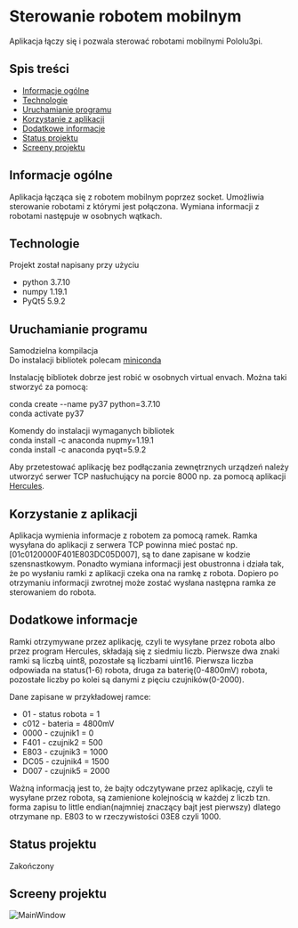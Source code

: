 


# Sterowanie robotem mobilnym
Aplikacja łączy się i pozwala sterować robotami mobilnymi Pololu3pi.

## Spis treści
- [Informacje ogólne](#informacje-ogólne)
- [Technologie](#technologie)
- [Uruchamianie programu](#uruchamianie-programu)
- [Korzystanie z aplikacji](#korzystanie-z-aplikacji)
- [Dodatkowe informacje](#dodatkowe-informacje)
- [Status projektu](#status-projektu)
- [Screeny projektu](#screeny-projektu)

## Informacje ogólne
Aplikacja łącząca się z robotem mobilnym poprzez socket. Umożliwia sterowanie robotami z którymi jest połączona. Wymiana informacji z robotami następuje w osobnych wątkach.

## Technologie
Projekt został napisany przy użyciu
- python 3.7.10
- numpy 1.19.1
- PyQt5 5.9.2

## Uruchamianie programu
Samodzielna kompilacja  
Do instalacji bibliotek polecam [miniconda](https://docs.conda.io/en/latest/miniconda.html)  

Instalację bibliotek dobrze jest robić w osobnych virtual envach. Można taki stworzyć za pomocą:  

conda create --name py37 python=3.7.10  
conda activate py37  

Komendy do instalacji wymaganych bibliotek  
conda install -c anaconda nupmy=1.19.1  
conda install -c anaconda pyqt=5.9.2  

Aby przetestować aplikację bez podłączania zewnętrznych urządzeń należy utworzyć serwer TCP nasłuchujący na porcie 8000 np. za pomocą aplikacji [Hercules](https://www.hw-group.com/software/hercules-setup-utility).  


## Korzystanie z aplikacji
Aplikacja wymienia informacje z robotem za pomocą ramek. Ramka wysyłana do aplikacji z serwera TCP powinna mieć postać np. [01c0120000F401E803DC05D007], są to dane zapisane w kodzie szensnastkowym. Ponadto wymiana informacji jest obustronna i działa tak, że po wysłaniu ramki z aplikacji czeka ona na ramkę z robota. Dopiero po otrzymaniu informacji zwrotnej może zostać wysłana następna ramka ze sterowaniem do robota.  


## Dodatkowe informacje
Ramki otrzymywane przez aplikację, czyli te wysyłane przez robota albo przez program Hercules, składają się z siedmiu liczb. Pierwsze dwa znaki ramki są liczbą uint8, pozostałe są liczbami uint16. Pierwsza liczba odpowiada na status(1-6) robota, druga za baterię(0-4800mV) robota, pozostałe liczby po kolei są danymi z pięciu czujników(0-2000).  

Dane zapisane w przykładowej ramce:  
- 01 - status robota = 1  
- c012 - bateria = 4800mV  
- 0000 - czujnik1 = 0  
- F401 - czujnik2 = 500  
- E803 - czujnik3 = 1000  
- DC05 - czujnik4 = 1500  
- D007 - czujnik5 = 2000  

Ważną informacją jest to, że bajty odczytywane przez aplikację, czyli te wysyłane przez robota, są zamienione kolejnością w każdej z liczb tzn. forma zapisu to little endian(najmniej znaczący bajt jest pierwszy) dlatego otrzymane np. E803 to w rzeczywistości 03E8 czyli 1000.  

## Status projektu
Zakończony

## Screeny projektu
![MainWindow](https://user-images.githubusercontent.com/82177599/117481311-1a222300-af63-11eb-80d1-6f0f52774c4a.png)


